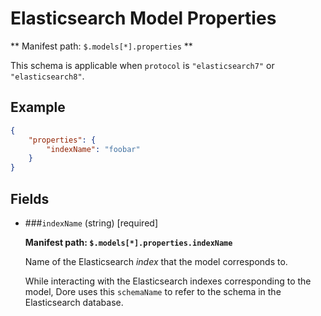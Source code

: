 # Elasticsearch Model Properties

** Manifest path: `$.models[*].properties` **

This schema is applicable when `protocol` is `"elasticsearch7"` or `"elasticsearch8"`.

## Example

```json title="Elasticsearch Model properties example"
{
    "properties": {
        "indexName": "foobar"
    }
}
```


## Fields

* ###`indexName` (string) [required]

    **Manifest path: `$.models[*].properties.indexName`**

    Name of the Elasticsearch *index* that the model corresponds to.

    While interacting with the Elasticsearch indexes corresponding to the model, Dore uses this `schemaName`
    to refer to the schema in the Elasticsearch database.
